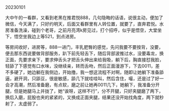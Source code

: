 20230101

大中午的一看群，又看到老黑在推君悦888，几句隐晦的话语，说很主动，便加了微信，今天满了，只好约明天，后面又看群里有人转位置，就要了，直奔君悦。水房准备洗澡，碰到个老哥，之前月亮湾k房见过，打个招呼，似乎是悟空，大堂坐下，悟空坐我边上等521，到点进房。

等房间收好，进房等，888一进门，丰乳肥臀的感觉，先问我要不要按背，没要，便去那东西说要做背部服务，趴下前先轻舌下，随后背部波推过水，没要毒龙，换正面，先要求亲下，要求伸舌头才把舌头伸出来给我吸，躺下后，胸直接怼我脸，轻舔了下感觉有口水味，没继续亲，转而舌吻，然后正面漫游下，下去0011，差不多硬了，她边躺在我侧边，开始撸，我一想这流程不对啊，随即让她躺下准备舔逼，避开洞，只舔豆，很是敏感，舔几下就哇哇叫，然后含住，嘬，还是过了好一会才高潮，然后准备磨，有点软，磨之前让她再0011几下，她躺下，我准备分开腿，但是她腿马上并拢了，她“诶呀，这样不行”，分不开腿，只好夹腿磨了两下，换后入磨，屁股也夹的紧紧的，又换成正面夹腿，结果还没开始找角度，两下就秒射了，太虚弱了。